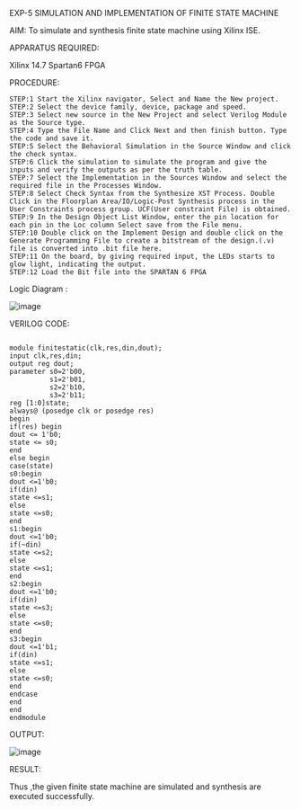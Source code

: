 
 EXP-5   SIMULATION AND IMPLEMENTATION OF FINITE STATE MACHINE

AIM: To simulate and synthesis finite state machine using Xilinx ISE.

APPARATUS REQUIRED:

Xilinx 14.7 
Spartan6 FPGA

PROCEDURE:
```
STEP:1 Start the Xilinx navigator, Select and Name the New project.
STEP:2 Select the device family, device, package and speed. 
STEP:3 Select new source in the New Project and select Verilog Module as the Source type. 
STEP:4 Type the File Name and Click Next and then finish button. Type the code and save it. 
STEP:5 Select the Behavioral Simulation in the Source Window and click the check syntax. 
STEP:6 Click the simulation to simulate the program and give the inputs and verify the outputs as per the truth table. 
STEP:7 Select the Implementation in the Sources Window and select the required file in the Processes Window. 
STEP:8 Select Check Syntax from the Synthesize XST Process. Double Click in the Floorplan Area/IO/Logic-Post Synthesis process in the User Constraints process group. UCF(User constraint File) is obtained. 
STEP:9 In the Design Object List Window, enter the pin location for each pin in the Loc column Select save from the File menu. 
STEP:10 Double click on the Implement Design and double click on the Generate Programming File to create a bitstream of the design.(.v) file is converted into .bit file here. 
STEP:11 On the board, by giving required input, the LEDs starts to glow light, indicating the output.
STEP:12 Load the Bit file into the SPARTAN 6 FPGA
```

Logic Diagram :

![image](https://github.com/navaneethans/VLSI-LAB-EXP-5/assets/6987778/34ec5d63-2b3b-4511-81ef-99f4572d5869)


VERILOG CODE:
```

module finitestatic(clk,res,din,dout);
input clk,res,din;
output reg dout;
parameter s0=2'b00,
          s1=2'b01,
          s2=2'b10,
          s3=2'b11;
reg [1:0]state;
always@ (posedge clk or posedge res)
begin
if(res) begin
dout <= 1'b0;
state <= s0;
end 
else begin
case(state)
s0:begin
dout <=1'b0;
if(din)
state <=s1;
else
state <=s0;
end
s1:begin
dout <=1'b0;
if(~din)
state <=s2;
else
state <=s1;
end
s2:begin
dout <=1'b0;
if(din)
state <=s3;
else
state <=s0;
end
s3:begin
dout <=1'b1;
if(din)
state <=s1;
else
state <=s0;
end
endcase
end
end
endmodule
```


OUTPUT:

![image](https://github.com/navaneethans/VLSI-LAB-EXP-5/assets/161426740/867369af-4bb9-4253-a703-8d825284131b)


RESULT:

Thus ,the given finite state machine are simulated and synthesis are executed successfully.



